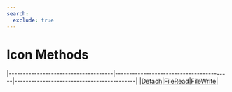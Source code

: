 ```yaml
---
search:
  exclude: true
---
```


<h1 class="heading"><span class="name">Icon Methods</span></h1>

|-------------------------------------|-----------------------------------------|-------------------------------------------|
|[Detach](../methodorevents/detach.md)|[FileRead](../methodorevents/fileread.md)|[FileWrite](../methodorevents/filewrite.md)|
